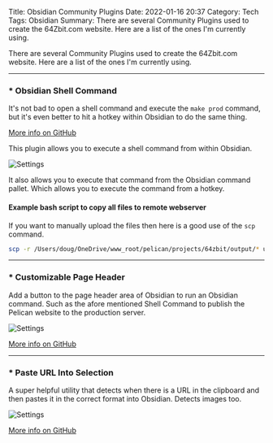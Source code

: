 Title: Obsidian Community Plugins
Date: 2022-01-16 20:37
Category: Tech	
Tags: Obsidian
Summary: There are several Community Plugins used to create the 64Zbit.com website. Here are a list of the ones I'm currently using.


There are several Community Plugins used to create the 64Zbit.com website. Here are a list of the ones I'm currently using.

---
### * Obsidian Shell Command

It's not bad to open a shell command and execute the `make prod` command, but it's even better to hit a hotkey within Obsidian to do the same thing.

[More info on GitHub](https://github.com/Taitava/obsidian-shellcommands)

This plugin allows you to execute a shell command from within Obsidian.

![Settings](/images/Pasted%20image%2020220117151420.png)

It also allows you to execute that command from the Obsidian command pallet. Which allows you to execute the command from a hotkey.

#### Example bash script to copy all files to remote webserver

If you want to manually upload the files then here is a good use of the `scp` command.

```bash
scp -r /Users/doug/OneDrive/www_root/pelican/projects/64zbit/output/* user@64zbit.com:/home/pi/dev_volumes/public_html/apache/new/
```

---

### * Customizable Page Header

Add a button to the page header area of Obsidian to run an Obsidian command. Such as the afore mentioned Shell Command to publish the Pelican website to the production server.

![Settings](/images/Pasted%20image%2020220117151631.png)

[More info on GitHub](https://github.com/kometenstaub/customizable-page-header-buttons)

---

### * Paste URL Into Selection
A super helpful utility that detects when there is a URL in the clipboard and then pastes it in the correct format into Obsidian. Detects images too.

![Settings](/images/Pasted%20image%2020220117155138.png)

[More info on GitHub](https://github.com/denolehov/obsidian-url-into-selection)